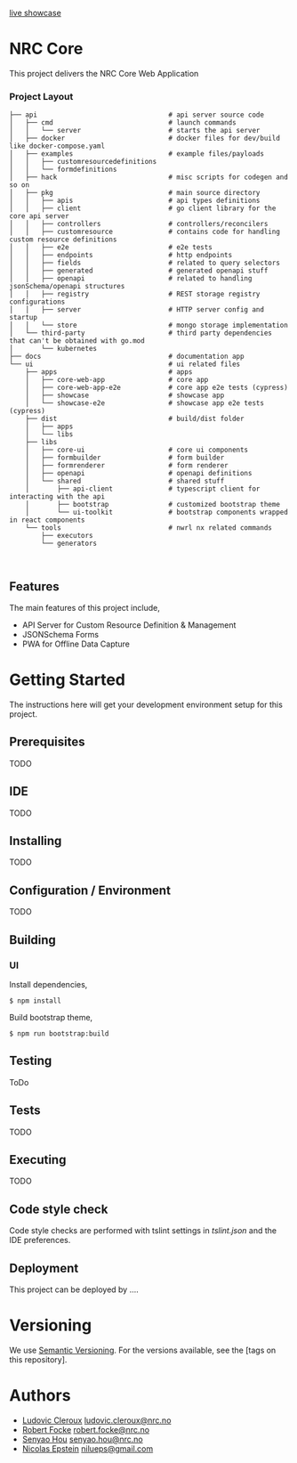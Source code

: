 [live showcase](https://nrc-no.github.io/core/)

# NRC Core

This project delivers the NRC Core Web Application

### Project Layout

```
├── api                                 # api server source code
│   ├── cmd                             # launch commands
│   │   └── server                      # starts the api server
│   ├── docker                          # docker files for dev/build like docker-compose.yaml
│   ├── examples                        # example files/payloads
│   │   ├── customresourcedefinitions 
│   │   └── formdefinitions
│   ├── hack                            # misc scripts for codegen and so on
│   ├── pkg                             # main source directory
│   │   ├── apis                        # api types definitions
│   │   ├── client                      # go client library for the core api server
│   │   ├── controllers                 # controllers/reconcilers
│   │   ├── customresource              # contains code for handling custom resource definitions
│   │   ├── e2e                         # e2e tests
│   │   ├── endpoints                   # http endpoints
│   │   ├── fields                      # related to query selectors
│   │   ├── generated                   # generated openapi stuff
│   │   ├── openapi                     # related to handling jsonSchema/openapi structures
│   │   ├── registry                    # REST storage registry configurations
│   │   ├── server                      # HTTP server config and startup
│   │   └── store                       # mongo storage implementation
│   └── third-party                     # third party dependencies that can't be obtained with go.mod
│       └── kubernetes                   
├── docs                                # documentation app
└── ui                                  # ui related files
    ├── apps                            # apps
    │   ├── core-web-app                # core app
    │   ├── core-web-app-e2e            # core app e2e tests (cypress)
    │   ├── showcase                    # showcase app
    │   └── showcase-e2e                # showcase app e2e tests (cypress)
    ├── dist                            # build/dist folder
    │   ├── apps
    │   └── libs
    ├── libs
    │   ├── core-ui                     # core ui components
    │   ├── formbuilder                 # form builder
    │   ├── formrenderer                # form renderer
    │   ├── openapi                     # openapi definitions
    │   └── shared                      # shared stuff
    │       ├── api-client              # typescript client for interacting with the api
    │       ├── bootstrap               # customized bootstrap theme
    │       └── ui-toolkit              # bootstrap components wrapped in react components
    └── tools                           # nwrl nx related commands
        ├── executors     
        └── generators



```

## Features

The main features of this project include,

- API Server for Custom Resource Definition & Management
- JSONSchema Forms
- PWA for Offline Data Capture

# Getting Started

The instructions here will get your development environment setup for this project.

## Prerequisites

TODO

## IDE

TODO

## Installing

TODO

## Configuration / Environment

TODO

## Building

### UI

Install dependencies,

    $ npm install

Build bootstrap theme,

    $ npm run bootstrap:build

## Testing

ToDo

## Tests

TODO

## Executing

TODO

## Code style check

Code style checks are performed with tslint settings in _tslint.json_ and the IDE preferences.

## Deployment

This project can be deployed by ....

# Versioning

We use [Semantic Versioning](https://semver.org/). For the versions available, see the [tags on this repository].

# Authors

- [Ludovic Cleroux](https://github.com/ludydoo) ludovic.cleroux@nrc.no
- [Robert Focke](https://github.com/shinroo) robert.focke@nrc.no
- [Senyao Hou](https://github.com/senyaoh) senyao.hou@nrc.no
- [Nicolas Epstein](https://github.com/nilueps) nilueps@gmail.com
